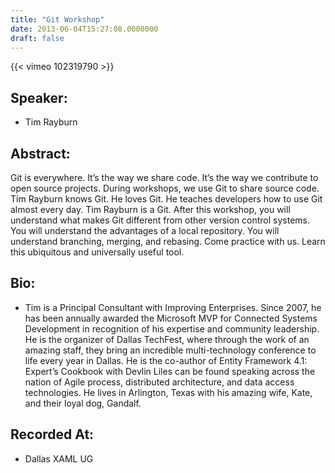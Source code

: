 ```yaml
---
title: "Git Workshop"
date: 2013-06-04T15:27:08.0000000
draft: false
---
```


{{< vimeo 102319790 >}}

## Speaker:

 - Tim Rayburn

## Abstract:

<p>Git is everywhere. It’s the way we share code. It’s the way we contribute to open source projects. During workshops, we use Git to share source code. Tim Rayburn knows Git. He loves Git. He teaches developers how to use Git almost every day. Tim Rayburn is a Git. After this workshop, you will understand what makes Git different from other version control systems. You will understand the advantages of a local repository. You will understand branching, merging, and rebasing. Come practice with us. Learn this ubiquitous and universally useful tool.</p>

## Bio:

 - <p>Tim is a Principal Consultant with Improving Enterprises. Since 2007, he has been annually awarded the Microsoft MVP for Connected Systems Development in recognition of his expertise and community leadership. He is the organizer of Dallas TechFest, where through the work of an amazing staff, they bring an incredible multi-technology conference to life every year in Dallas. He is the co-author of Entity Framework 4.1: Expert’s Cookbook with Devlin Liles can be found speaking across the nation of Agile process, distributed architecture, and data access technologies. He lives in Arlington, Texas with his amazing wife, Kate, and their loyal dog, Gandalf.
</p>

## Recorded At:

 - Dallas XAML UG


